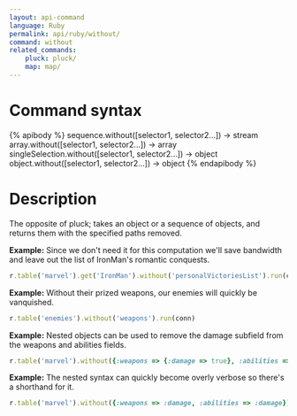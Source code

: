 ```yaml
---
layout: api-command
language: Ruby
permalink: api/ruby/without/
command: without
related_commands:
    pluck: pluck/
    map: map/
---
```



# Command syntax #

{% apibody %}
sequence.without([selector1, selector2...]) &rarr; stream
array.without([selector1, selector2...]) &rarr; array
singleSelection.without([selector1, selector2...]) &rarr; object
object.without([selector1, selector2...]) &rarr; object
{% endapibody %}

# Description #

The opposite of pluck; takes an object or a sequence of objects, and returns them with
the specified paths removed.

__Example:__ Since we don't need it for this computation we'll save bandwidth and leave
out the list of IronMan's romantic conquests.

```rb
r.table('marvel').get('IronMan').without('personalVictoriesList').run(conn)
```

__Example:__ Without their prized weapons, our enemies will quickly be vanquished.

```rb
r.table('enemies').without('weapons').run(conn)
```


__Example:__ Nested objects can be used to remove the damage subfield from the weapons and abilities fields.

```rb
r.table('marvel').without({:weapons => {:damage => true}, :abilities => {:damage => true}}).run(conn)
```


__Example:__ The nested syntax can quickly become overly verbose so there's a shorthand for it.

```rb
r.table('marvel').without({:weapons => :damage, :abilities => :damage}).run(conn)
```


